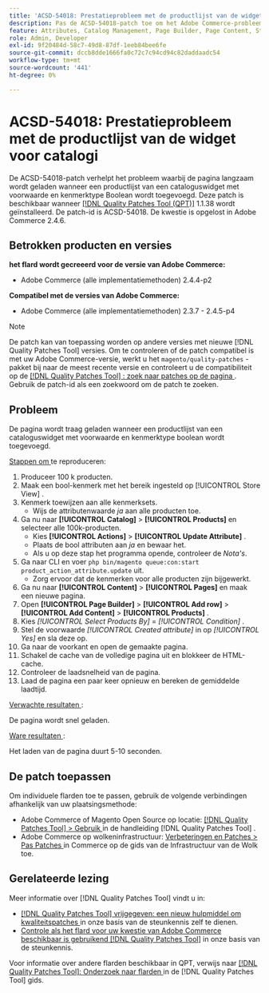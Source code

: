 ```yaml
---
title: 'ACSD-54018: Prestatieprobleem met de productlijst van de widget voor catalogi'
description: Pas de ACSD-54018-patch toe om het Adobe Commerce-probleem op te lossen, waarbij de pagina langzaam wordt geladen wanneer een productlijst van een cataloguswidget met voorwaarde- en kenmerktype Boolean wordt toegevoegd.
feature: Attributes, Catalog Management, Page Builder, Page Content, Storefront
role: Admin, Developer
exl-id: 9f20484d-58c7-49d8-87df-1eeb84bee6fe
source-git-commit: dccb8dde1666fa0c72c7c94cd94c82daddaadc54
workflow-type: tm+mt
source-wordcount: '441'
ht-degree: 0%

---
```


# ACSD-54018: Prestatieprobleem met de productlijst van de widget voor catalogi

De ACSD-54018-patch verhelpt het probleem waarbij de pagina langzaam wordt geladen wanneer een productlijst van een cataloguswidget met voorwaarde en kenmerktype Boolean wordt toegevoegd. Deze patch is beschikbaar wanneer [[!DNL Quality Patches Tool (QPT)]](/help/announcements/adobe-commerce-announcements/magento-quality-patches-released-new-tool-to-self-serve-quality-patches.md) 1.1.38 wordt geïnstalleerd. De patch-id is ACSD-54018. De kwestie is opgelost in Adobe Commerce 2.4.6.

## Betrokken producten en versies

**het flard wordt gecreeerd voor de versie van Adobe Commerce:**

* Adobe Commerce (alle implementatiemethoden) 2.4.4-p2

**Compatibel met de versies van Adobe Commerce:**

* Adobe Commerce (alle implementatiemethoden) 2.3.7 - 2.4.5-p4

>[!NOTE]
>
>De patch kan van toepassing worden op andere versies met nieuwe [!DNL Quality Patches Tool] versies. Om te controleren of de patch compatibel is met uw Adobe Commerce-versie, werkt u het `magento/quality-patches` -pakket bij naar de meest recente versie en controleert u de compatibiliteit op de [[!DNL Quality Patches Tool] : zoek naar patches op de pagina ](https://experienceleague.adobe.com/tools/commerce-quality-patches/index.html?lang=nl-NL) . Gebruik de patch-id als een zoekwoord om de patch te zoeken.

## Probleem

De pagina wordt traag geladen wanneer een productlijst van een cataloguswidget met voorwaarde en kenmerktype boolean wordt toegevoegd.

<u> Stappen om </u> te reproduceren:

1. Produceer 100 k producten.
1. Maak een bool-kenmerk met het bereik ingesteld op [!UICONTROL Store View] .
1. Kenmerk toewijzen aan alle kenmerksets.
   * Wijs de attributenwaarde *ja* aan alle producten toe.
1. Ga nu naar **[!UICONTROL Catalog]** > **[!UICONTROL Products]** en selecteer alle 100k-producten.
   * Kies **[!UICONTROL Actions]** > **[!UICONTROL Update Attribute]** .
   * Plaats de bool attributen aan *ja* en bewaar het.
   * Als u op deze stap het programma opende, controleer de *Nota&#39;s*.
1. Ga naar CLI en voer `php bin/magento queue:con:start product_action_attribute.update` uit.
   * Zorg ervoor dat de kenmerken voor alle producten zijn bijgewerkt.
1. Ga nu naar **[!UICONTROL Content]** > **[!UICONTROL Pages]** en maak een nieuwe pagina.
1. Open **[!UICONTROL Page Builder]** > **[!UICONTROL Add row]** > **[!UICONTROL Add Content]** > **[!UICONTROL Products]** .
1. Kies *[!UICONTROL Select Products By]* = *[!UICONTROL Condition]* .
1. Stel de voorwaarde *[!UICONTROL Created attribute]* in op *[!UICONTROL Yes]* en sla deze op.
1. Ga naar de voorkant en open de gemaakte pagina.
1. Schakel de cache van de volledige pagina uit en blokkeer de HTML-cache.
1. Controleer de laadsnelheid van de pagina.
1. Laad de pagina een paar keer opnieuw en bereken de gemiddelde laadtijd.

<u> Verwachte resultaten </u>:

De pagina wordt snel geladen.

<u> Ware resultaten </u>:

Het laden van de pagina duurt 5-10 seconden.

## De patch toepassen

Om individuele flarden toe te passen, gebruik de volgende verbindingen afhankelijk van uw plaatsingsmethode:

* Adobe Commerce of Magento Open Source op locatie: [[!DNL Quality Patches Tool]  > Gebruik ](https://experienceleague.adobe.com/docs/commerce-operations/tools/quality-patches-tool/usage.html?lang=nl-NL) in de handleiding [!DNL Quality Patches Tool] .
* Adobe Commerce op wolkeninfrastructuur: [ Verbeteringen en Patches > Pas Patches ](https://experienceleague.adobe.com/docs/commerce-cloud-service/user-guide/develop/upgrade/apply-patches.html?lang=nl-NL) in Commerce op de gids van de Infrastructuur van de Wolk toe.

## Gerelateerde lezing

Meer informatie over [!DNL Quality Patches Tool] vindt u in:

* [[!DNL Quality Patches Tool]  vrijgegeven: een nieuw hulpmiddel om kwaliteitspatches ](/help/announcements/adobe-commerce-announcements/magento-quality-patches-released-new-tool-to-self-serve-quality-patches.md) in onze basis van de steunkennis zelf te dienen.
* [ Controle als het flard voor uw kwestie van Adobe Commerce beschikbaar is gebruikend  [!DNL Quality Patches Tool]](/help/support-tools/patches-available-in-qpt-tool/check-patch-for-magento-issue-with-magento-quality-patches.md) in onze basis van de steunkennis.

Voor informatie over andere flarden beschikbaar in QPT, verwijs naar [[!DNL Quality Patches Tool]: Onderzoek naar flarden ](https://experienceleague.adobe.com/tools/commerce-quality-patches/index.html?lang=nl-NL) in de [!DNL Quality Patches Tool] gids.
